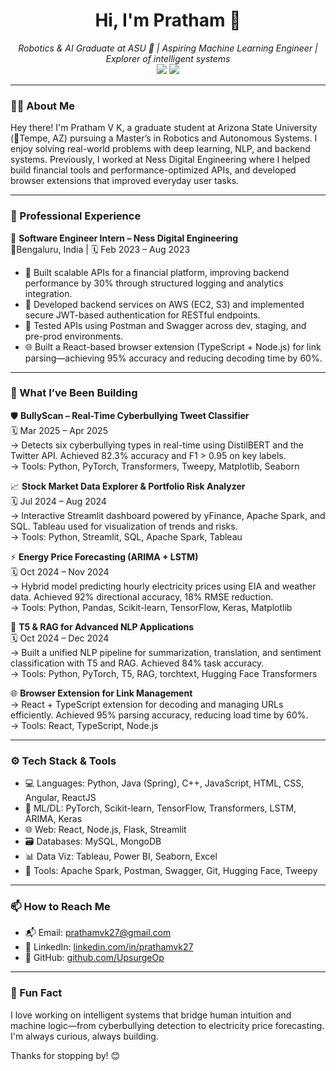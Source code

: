 <h1 align="center">Hi, I'm Pratham 👋</h1>
<p align="center">
  <em>Robotics & AI Graduate at ASU 🔱 | Aspiring Machine Learning Engineer | Explorer of intelligent systems</em><br>
  <img src="https://img.shields.io/badge/Location-Tempe,%20AZ-blue" />
  <img src="https://img.shields.io/badge/ASU-Masters%20in%20Robotics-orange" />
</p>

---

### 👨‍💻 About Me

Hey there! I'm Pratham V K, a graduate student at Arizona State University (📍Tempe, AZ) pursuing a Master’s in Robotics and Autonomous Systems. I enjoy solving real-world problems with deep learning, NLP, and backend systems. Previously, I worked at Ness Digital Engineering where I helped build financial tools and performance-optimized APIs, and developed browser extensions that improved everyday user tasks.

---

### 💼 Professional Experience

🧩 **Software Engineer Intern – Ness Digital Engineering**  
📍Bengaluru, India | 🗓️ Feb 2023 – Aug 2023  

- 🔄 Built scalable APIs for a financial platform, improving backend performance by 30% through structured logging and analytics integration.
- 🔐 Developed backend services on AWS (EC2, S3) and implemented secure JWT-based authentication for RESTful endpoints.
- 🧪 Tested APIs using Postman and Swagger across dev, staging, and pre-prod environments.
- 🌐 Built a React-based browser extension (TypeScript + Node.js) for link parsing—achieving 95% accuracy and reducing decoding time by 60%.

---

### 🔧 What I’ve Been Building

🛡️ **BullyScan – Real-Time Cyberbullying Tweet Classifier**  
🗓️ Mar 2025 – Apr 2025  
→ Detects six cyberbullying types in real-time using DistilBERT and the Twitter API. Achieved 82.3% accuracy and F1 > 0.95 on key labels.  
→ Tools: Python, PyTorch, Transformers, Tweepy, Matplotlib, Seaborn

📈 **Stock Market Data Explorer & Portfolio Risk Analyzer**  
🗓️ Jul 2024 – Aug 2024  
→ Interactive Streamlit dashboard powered by yFinance, Apache Spark, and SQL. Tableau used for visualization of trends and risks.  
→ Tools: Python, Streamlit, SQL, Apache Spark, Tableau

⚡ **Energy Price Forecasting (ARIMA + LSTM)**  
🗓️ Oct 2024 – Nov 2024  
→ Hybrid model predicting hourly electricity prices using EIA and weather data. Achieved 92% directional accuracy, 18% RMSE reduction.  
→ Tools: Python, Pandas, Scikit-learn, TensorFlow, Keras, Matplotlib

🧠 **T5 & RAG for Advanced NLP Applications**  
🗓️ Oct 2024 – Dec 2024  
→ Built a unified NLP pipeline for summarization, translation, and sentiment classification with T5 and RAG. Achieved 84% task accuracy.  
→ Tools: Python, PyTorch, T5, RAG, torchtext, Hugging Face Transformers

🌐 **Browser Extension for Link Management**  
→ React + TypeScript extension for decoding and managing URLs efficiently. Achieved 95% parsing accuracy, reducing load time by 60%.  
→ Tools: React, TypeScript, Node.js

---

### ⚙️ Tech Stack & Tools

- 💻 Languages: Python, Java (Spring), C++, JavaScript, HTML, CSS, Angular, ReactJS
- 🧠 ML/DL: PyTorch, Scikit-learn, TensorFlow, Transformers, LSTM, ARIMA, Keras
- 🌐 Web: React, Node.js, Flask, Streamlit
- 🗃️ Databases: MySQL, MongoDB
- 📊 Data Viz: Tableau, Power BI, Seaborn, Excel
- 🧰 Tools: Apache Spark, Postman, Swagger, Git, Hugging Face, Tweepy

---

### 📫 How to Reach Me

- 📬 Email: [prathamvk27@gmail.com](mailto:prathamvk27@gmail.com)  
- 💼 LinkedIn: [linkedin.com/in/prathamvk27](https://www.linkedin.com/in/prathamvk27)  
- 🧠 GitHub: [github.com/UpsurgeOp](https://github.com/UpsurgeOp)

---

### 🧠 Fun Fact

I love working on intelligent systems that bridge human intuition and machine logic—from cyberbullying detection to electricity price forecasting. I'm always curious, always building.

Thanks for stopping by! 😊
